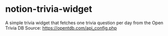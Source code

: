 # notion-trivia-widget
A simple trivia widget that fetches one trivia question per day from the Open Trivia DB
Source: https://opentdb.com/api_config.php

